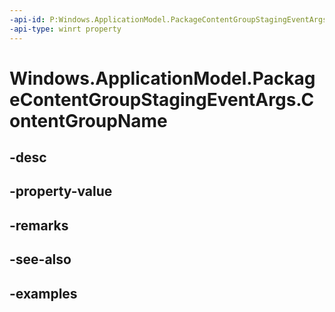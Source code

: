 ```yaml
---
-api-id: P:Windows.ApplicationModel.PackageContentGroupStagingEventArgs.ContentGroupName
-api-type: winrt property
---
```


<!-- Property syntax.
public string ContentGroupName { get; }
-->

# Windows.ApplicationModel.PackageContentGroupStagingEventArgs.ContentGroupName

## -desc

## -property-value

## -remarks

## -see-also

## -examples


